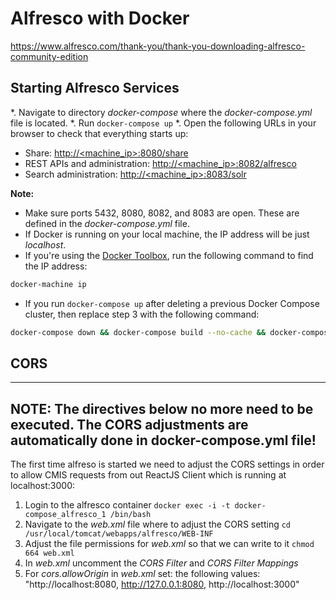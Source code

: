 # Alfresco with Docker

https://www.alfresco.com/thank-you/thank-you-downloading-alfresco-community-edition

## Starting Alfresco Services
*. Navigate to directory _docker-compose_ where the _docker-compose.yml_ file is located.
*. Run ```docker-compose up```
*. Open the following URLs in your browser to check that everything starts up:
* Share: [http://<machine_ip>:8080/share](http://localhost:8080/share)
* REST APIs and administration: [http://<machine_ip>:8082/alfresco](http://localhost:8082/alfresco)
* Search administration: [http://<machine_ip>:8083/solr](http://localhost:8083/solr)

**Note:**
* Make sure ports 5432, 8080, 8082, and 8083 are open. These are defined in the _docker-compose.yml_ file.
* If Docker is running on your local machine, the IP address will be just _localhost_.
* If you're using the [Docker Toolbox](https://docs.docker.com/toolbox/toolbox_install_windows), run the following command to find the IP address:
```bash
docker-machine ip
```
* If you run ```docker-compose up``` after deleting a previous Docker Compose cluster, then replace step 3 with the following command:
```bash
docker-compose down && docker-compose build --no-cache && docker-compose up
```

## CORS
---
**NOTE:**
The directives below no more need to be executed. The CORS adjustments are automatically done in docker-compose.yml file!
---

The first time alfreso is started we need to adjust the CORS settings in order to allow CMIS requests from out ReactJS Client which is running at localhost:3000:
1. Login to the alfresco container ```docker exec -i -t docker-compose_alfresco_1 /bin/bash```
2. Navigate to the _web.xml_ file where to adjust the CORS setting ```cd /usr/local/tomcat/webapps/alfresco/WEB-INF```
3. Adjust the file permissions for _web.xml_ so that we can write to it ```chmod 664 web.xml```
4. In _web.xml_ uncomment the _CORS Filter_ and _CORS Filter Mappings_
5. For _cors.allowOrigin_ in _web.xml_ set: the following values: "http://localhost:8080, http://127.0.0.1:8080, http://localhost:3000"